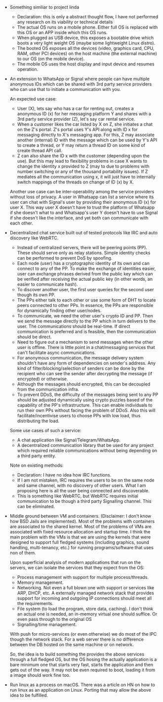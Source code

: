 - Something similiar to project linda
  - Declaration: this is only a abstract thought flow, I have not performed any
    research on its viability or technical details
  - The actual OS runs on a mobile phone. Either full OS is replaced with this
    OS or an APP inside which this OS runs.
  - When plugged as USB device, this exposes a bootable drive which boots a very
    light weight OS (maybe some lightweight Linux distro).
  - The booted OS exposes all the devices (video, graphics card, CPU, RAM, other
    PCI devices) on the host machine (the external
    machine) to our OS (on the mobile device).
  - The mobile OS uses the host display and input device and resumes operation.

- An extension to WhatsApp or Signal where people can have multiple anonymous
    IDs which can be shared with 3rd party service providers who can use that
    to initiate a communication with you.

    An expected use case:

    - User (X), lets say who has a car for renting out, creates a anonymous
        ID (x) for her messaging platform Y and shares with a 3rd party service
        provider (Z), let's say car rental service.
    - When a customer likes the car listed by X on Z, she initiates a chat on
        the Z's portal. Z's portal uses Y's API along with ID x for messaging
        directly to X's messaging app. For this, Z may associate another
        (internal) ID with the message which can be used by Y's API to create
        a thread, or Y may return a thread ID on some kind of create thread
        API call.
    - Z can also share the ID x with the customer (depending upon the use).
        But this may lead to flexibility problems in case X wants to change
        the identity x provided to Z (may to due to problems with number
        switching or any of the thousand portability issues). If Z mediates
        all the communication using x, it will just have to internally switch
        mappings of the threads on change of ID (x) by X.

    Another use case can be inter-operability among the service providers
    without loss of privacy. A user in Whatsapp can list a service where its
    user can chat with Signal's user by providing their anonymous ID (x) for
    user X. This way user X doesn't have to trust the platform of Whatsapp if
    she doesn't what to and Whatsapp's user Y doesn't have to use Signal if
    she doesn't like the interface, and yet both can communicate with each
    other.

- Decentralized chat service built out of tested protocols like IRC and auto
    discovery like WebRTC. 
    - Instead of centralized servers, there will be peering points (PP). These
        should serve only as relay stations. Simple identity checks can be
        performed to prevent DoS by spoofing.
    - Each node (user) has a cryptographic identity of its own and can connect
        to any of the PP. To make the exchange of identities easier, user can
        exchange phrases derived from the public key which can be verified after
        receiving the actual public key (in other words, an easier to
        communicate hash).
    - To discover another user, the first user queries for the second user
        though its own PP.
    - The PPs either talk to each other or use some form of DHT to locate peers
        connected to other PPs. In essence, the PPs are responsible for
        dynamically finding other user/nodes.
    - To communicate, we need the other user's crypto ID and PP. Then we send
        the message directly to the PP which in turn delivers to the user. The
        communications should be real-time. If direct communication is preferred
        and is feasible, then the communication should be direct.
    - Need to figure out a mechanism to send messages when the other user is
        offline. There is little point in a chat/messaging services that can't
        facilitate async communications.
    - For anonymous communication, the message delivery system shouldn't have
        any form of dependencies on sender's address. Any kind of
        filter/blocking/selection of senders can be done by the recipient who can
        see the sender after decrypting the message (if encrypted) or otherwise.
    - Although the messages should encrypted, this can be decoupled from the
        communication infra.
    - To prevent DDoS, the difficulty of the messages being sent to any PP
        should be adjusted dynamically using crypto puzzles based of the
        capability of the PP's infrastructure. This can enable individuals to
        run their own PPs without facing the problem of DDoS. Also this will
        facilitate/incentivise users to choose PPs with low load, thus
        distributing the load.

    Some use cases of such a service:

    - A chat application like Signal/Telegram/WhatsApp.
    - A decentralized communication library that be used for any project which
        required reliable communications without being depending on a third
        party entity.

    Note on existing methods:

    - Declaration: I have no idea how IRC functions.
    - If I am not mistaken, IRC requires the users to be on the same node and
        same channel, with no discovery of other users.  What I am proposing
        here is all the user being connected and discoverable.
    - This is something like WebRTC, but WebRTC requires initial communication
        to be though a third party Signalling channel. This can be eliminated.

- Middle ground between VM and containers. (Disclaimer: I don't know how BSD
    Jails are implemented). Most of the problems with containers are associated
    to the shared kernel. Most of the problems of VMs are associated with
    fixed resource allocation and startup time. I think the main problem with
    the VMs is that we are using the kernels that were designed to support full
    fledged systems (including graphics, sound handling, multi-tenancy, etc.)
    for running programs/software that uses non of them.

    Upon superficial analysis of modern applications that run on the servers,
    we can isolate the services that they expect from the OS:

    - Process management with support for multiple process/threads.
    - Memory management.
    - Networking. Not even a full blown one with support or services like
        ARP, DHCP, etc. A externally managed network stack that provides support
        for incoming and outgoing IP connections should meet all the
        requirements.
    - File system (to load the program, store data, caching). I don't think an
        actual one is needed, an in-memory virtual one should suffice. Or even
        pass through to the original OS
    - Signalling/time management.

    With push for micro-services (or even otherwise) we do most of the IPC
    though the network stack. For a web server there is no difference between
    the DB hosted on the same machine or on network.

    So, the idea is to build something the provides the above services through
    a full fledged OS, but the OS hosing the actually application is a bare
    minimum one that starts very fast, starts the application and then gets out
    of the way. It may not be even required to boot, loading it from a image
    should work fine too.

- Run linux as a process on macOS. There was a article on HN on how to run linux
    as an application on Linux. Porting that may allow the above idea to be
    fulfilled.
